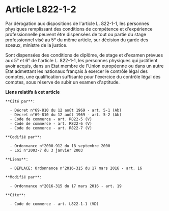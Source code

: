 # Article L822-1-2

Par dérogation aux dispositions de l'article L. 822-1-1, les personnes physiques remplissant des conditions de compétence et
d'expérience professionnelle peuvent être dispensées de tout ou partie du stage professionnel visé au 5° du même article, sur
décision du garde des sceaux, ministre de la justice. 

Sont dispensées des conditions de diplôme, de stage et d'examen prévues aux 5° et 6° de l'article L. 822-1-1, les personnes
physiques qui justifient avoir acquis, dans un Etat membre de l'Union européenne ou dans un autre Etat admettant les
nationaux français à exercer le contrôle légal des comptes, une qualification suffisante pour l'exercice du contrôle légal
des comptes, sous réserve de subir un examen d'aptitude.

**Liens relatifs à cet article**

	**Cité par**:

	  - Décret n°69-810 du 12 août 1969 - art. 5-1 (Ab)
	  - Décret n°69-810 du 12 août 1969 - art. 5-2 (Ab)
	  - Code de commerce - art. R822-5 (V)
	  - Code de commerce - art. R822-6 (V)
	  - Code de commerce - art. R822-7 (V)

	**Codifié par**:

	  - Ordonnance n°2000-912 du 18 septembre 2000
	  - Loi n°2003-7 du 3 janvier 2003

	**Liens**:

	  - DEPLACE: Ordonnance n°2016-315 du 17 mars 2016 - art. 16

	**Modifié par**:

	  - Ordonnance n°2016-315 du 17 mars 2016 - art. 19

	**Cite**:

	  - Code de commerce - art. L822-1-1 (VD)
